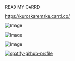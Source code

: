 READ MY CARRD

https://kuroakaremake.carrd.co/

![Image](https://github.com/user-attachments/assets/f23d4212-6824-4c0b-b348-1a15da5fd91d)

![Image](https://github.com/user-attachments/assets/1ff73f2c-c45d-43bf-9bce-677847cc230a)

![Image](https://github.com/user-attachments/assets/132bd67a-75c8-47b8-873d-b93fc356519c)

[![spotify-github-profile](https://spotify-github-profile.kittinanx.com/api/view?uid=hyroggk8b9ttzxus2yv84u5kq&cover_image=true&theme=novatorem&show_offline=true&background_color=121212&interchange=true&bar_color_cover=true&bar_color=53b14f)](https://github.com/kittinan/spotify-github-profile)

